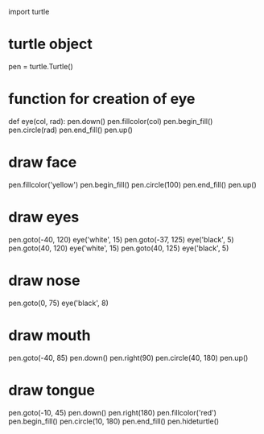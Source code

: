import turtle
 
# turtle object
pen = turtle.Turtle()
 
# function for creation of eye
def eye(col, rad):
    pen.down()
    pen.fillcolor(col)
    pen.begin_fill()
    pen.circle(rad)
    pen.end_fill()
    pen.up()
 
 
# draw face
pen.fillcolor('yellow')
pen.begin_fill()
pen.circle(100)
pen.end_fill()
pen.up()
 
# draw eyes
pen.goto(-40, 120)
eye('white', 15)
pen.goto(-37, 125)
eye('black', 5)
pen.goto(40, 120)
eye('white', 15)
pen.goto(40, 125)
eye('black', 5)
 
# draw nose
pen.goto(0, 75)
eye('black', 8)
 
# draw mouth
pen.goto(-40, 85)
pen.down()
pen.right(90)
pen.circle(40, 180)
pen.up()
 
# draw tongue
pen.goto(-10, 45)
pen.down()
pen.right(180)
pen.fillcolor('red')
pen.begin_fill()
pen.circle(10, 180)
pen.end_fill()
pen.hideturtle()
